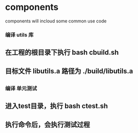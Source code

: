 # components
components will incloud some common use code
### 编译 utils 库
##  在工程的根目录下执行 bash cbuild.sh
##  目标文件 libutils.a 路径为 ./build/libutils.a
## 

### 编译 单元测试
##  进入test目录，执行 bash ctest.sh
##  执行命令后，会执行测试过程
